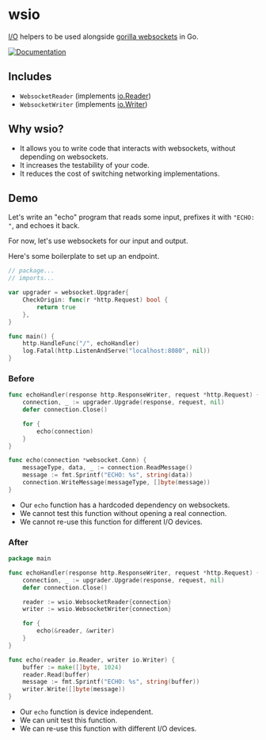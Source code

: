 # wsio

[I/O](https://golang.org/pkg/io/) helpers to be used alongside [gorilla websockets](https://www.github.com/gorilla/websocket) in Go.

[![Documentation](https://img.shields.io/badge/godoc-reference-5272B4.svg?style=flat-square)](https://godoc.org/github.com/byxor/wsio)

## Includes

* `WebsocketReader` (implements [io.Reader](https://golang.org/pkg/io/#Reader))
* `WebsocketWriter` (implements [io.Writer](https://golang.org/pkg/io/#Writer))

## Why wsio?

* It allows you to write code that interacts with websockets, without depending on websockets.
* It increases the testability of your code.
* It reduces the cost of switching networking implementations.

## Demo

Let's write an "echo" program that reads some input, prefixes it with `"ECHO: "`, and echoes it back.

For now, let's use websockets for our input and output.

Here's some boilerplate to set up an endpoint.

```go
// package...
// imports...

var upgrader = websocket.Upgrader{
	CheckOrigin: func(r *http.Request) bool {
		return true
	},
}

func main() {
	http.HandleFunc("/", echoHandler)
	log.Fatal(http.ListenAndServe("localhost:8080", nil))
}
```

### Before

```go
func echoHandler(response http.ResponseWriter, request *http.Request) {
	connection, _ := upgrader.Upgrade(response, request, nil)
	defer connection.Close()

	for {
		echo(connection)
	}
}

func echo(connection *websocket.Conn) {
	messageType, data, _ := connection.ReadMessage()
	message := fmt.Sprintf("ECHO: %s", string(data))
	connection.WriteMessage(messageType, []byte(message))
}
```

* Our `echo` function has a hardcoded dependency on websockets.
* We cannot test this function without opening a real connection.
* We cannot re-use this function for different I/O devices.

### After

```go
package main

func echoHandler(response http.ResponseWriter, request *http.Request) {
	connection, _ := upgrader.Upgrade(response, request, nil)
	defer connection.Close()

	reader := wsio.WebsocketReader{connection}
	writer := wsio.WebsocketWriter{connection}

	for {
		echo(&reader, &writer)
	}
}

func echo(reader io.Reader, writer io.Writer) {
	buffer := make([]byte, 1024)
	reader.Read(buffer)
	message := fmt.Sprintf("ECHO: %s", string(buffer))
	writer.Write([]byte(message))
}
```

* Our `echo` function is device independent.
* We can unit test this function.
* We can re-use this function with different I/O devices.
